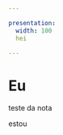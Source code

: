 ```yaml
---

presentation:
  width: 100
  hei

---
```


<!-- slide  -->
# Eu
<!-- slide  -->
teste da nota
<!-- slide vertical=true -->
estou
